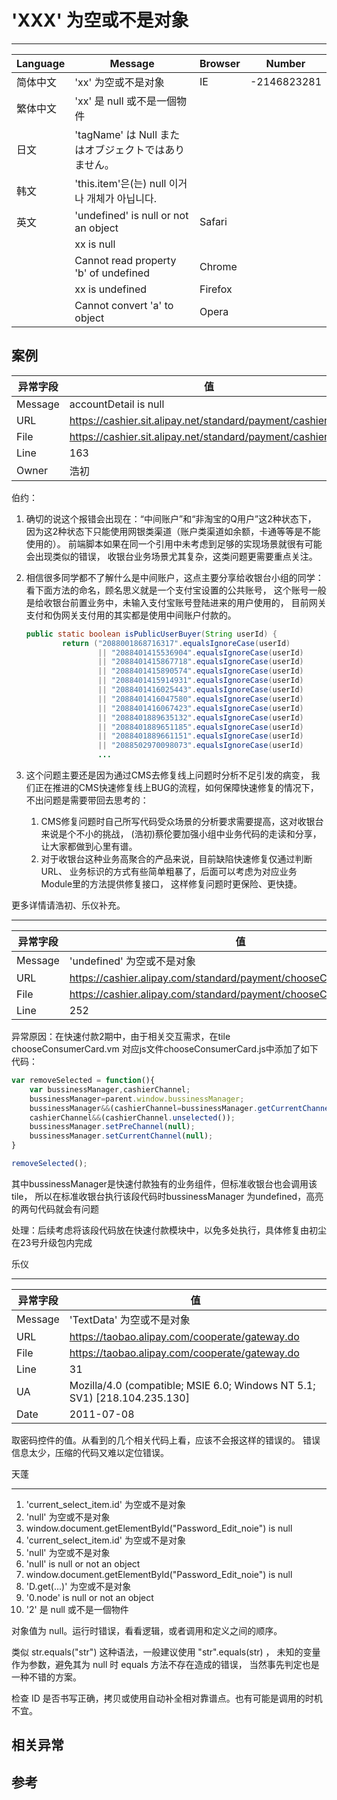 
# 'XXX' 为空或不是对象

----

| Language | Message                                              | Browser | Number      |
|----------|------------------------------------------------------|---------|-------------|
| 简体中文 | 'xx' 为空或不是对象                                  | IE      | -2146823281 |
| 繁体中文 | 'xx' 是 null 或不是一個物件                          |         |             |
| 日文     | 'tagName' は Null またはオブジェクトではありません。 |         |             |
| 韩文     | 'this.item'은(는) null 이거나 개체가 아닙니다.       |         |             |
| 英文     | 'undefined' is null or not an object                 | Safari  |             |
|          | xx is null                                           |         |             |
|          | Cannot read property 'b' of undefined                | Chrome  |             |
|          | xx is undefined                                      | Firefox |             |
|          | Cannot convert 'a' to object                         | Opera   |             |


##  案例

| 异常字段 | 值                                                          |
|----------|-------------------------------------------------------------|
| Message  | accountDetail is null                                       |
| URL      | https://cashier.sit.alipay.net/standard/payment/cashier.htm |
| File     | https://cashier.sit.alipay.net/standard/payment/cashier.htm |
| Line     | 163                                                         |
| Owner    | 浩初                                                        |

伯约：

1. 确切的说这个报错会出现在：“中间账户”和“非淘宝的Q用户”这2种状态下，
    因为这2种状态下只能使用网银类渠道（账户类渠道如余额，卡通等等是不能使用的）。
    前端脚本如果在同一个引用中未考虑到足够的实现场景就很有可能会出现类似的错误，
    收银台业务场景尤其复杂，这类问题更需要重点关注。
2. 相信很多同学都不了解什么是中间账户，这点主要分享给收银台小组的同学：
    看下面方法的命名，顾名思义就是一个支付宝设置的公共账号，
    这个账号一般是给收银台前置业务中，未输入支付宝账号登陆进来的用户使用的，
    目前网关支付和伪网关支付用的其实都是使用中间账户付款的。

    ```java
    public static boolean isPublicUserBuyer(String userId) {
            return ("2088001868716317".equalsIgnoreCase(userId)
                    || "2088401415536904".equalsIgnoreCase(userId)
                    || "2088401415867718".equalsIgnoreCase(userId)
                    || "2088401415890574".equalsIgnoreCase(userId)
                    || "2088401415914931".equalsIgnoreCase(userId)
                    || "2088401416025443".equalsIgnoreCase(userId)
                    || "2088401416047580".equalsIgnoreCase(userId)
                    || "2088401416067423".equalsIgnoreCase(userId)
                    || "2088401889635132".equalsIgnoreCase(userId)
                    || "2088401889651185".equalsIgnoreCase(userId)
                    || "2088401889661151".equalsIgnoreCase(userId)
                    || "2088502970098073".equalsIgnoreCase(userId)
                    ...
    ```
3. 这个问题主要还是因为通过CMS去修复线上问题时分析不足引发的病变，
    我们正在推进的CMS快速修复线上BUG的流程，如何保障快速修复的情况下，
    不出问题是需要带回去思考的：
    1. CMS修复问题时自己所写代码受众场景的分析要求需要提高，这对收银台来说是个不小的挑战，
        (浩初)蔡伦要加强小组中业务代码的走读和分享，让大家都做到心里有谱。
    2. 对于收银台这种业务高聚合的产品来说，目前缺陷快速修复仅通过判断URL、
        业务标识的方式有些简单粗暴了，后面可以考虑为对应业务Module里的方法提供修复接口，
        这样修复问题时更保险、更快捷。

更多详情请浩初、乐仪补充。

----

| 异常字段 | 值                                                                 |
|----------|--------------------------------------------------------------------|
| Message  | 'undefined' 为空或不是对象                                         |
| URL      | https://cashier.alipay.com/standard/payment/chooseConsumerCard.htm |
| File     | https://cashier.alipay.com/standard/payment/chooseConsumerCard.htm |
| Line     | 252                                                                |

异常原因：在快速付款2期中，由于相关交互需求，在tile chooseConsumerCard.vm
对应js文件chooseConsumerCard.js中添加了如下代码：

```javascript
var removeSelected = function(){
    var bussinessManager,cashierChannel;
    bussinessManager=parent.window.bussinessManager;
    bussinessManager&&(cashierChannel=bussinessManager.getCurrentChannel());
    cashierChannel&&(cashierChannel.unselected());
    bussinessManager.setPreChannel(null);
    bussinessManager.setCurrentChannel(null);
}

removeSelected();
```



其中bussinessManager是快速付款独有的业务组件，但标准收银台也会调用该tile，
所以在标准收银台执行该段代码时bussinessManager 为undefined，高亮的两句代码就会有问题


处理：后续考虑将该段代码放在快速付款模块中，以免多处执行，具体修复由初尘在23号升级包内完成

乐仪

----

| 异常字段 | 值                                                                        |
|----------|---------------------------------------------------------------------------|
| Message  | 'TextData' 为空或不是对象                                                 |
| URL      | https://taobao.alipay.com/cooperate/gateway.do                            |
| File     | https://taobao.alipay.com/cooperate/gateway.do                            |
| Line     | 31                                                                        |
| UA       | Mozilla/4.0 (compatible; MSIE 6.0; Windows NT 5.1; SV1) [218.104.235.130] |
| Date     | 2011-07-08                                                                |

取密码控件的值。从看到的几个相关代码上看，应该不会报这样的错误的。
错误信息太少，压缩的代码又难以定位错误。

天蓬

----

1. 'current_select_item.id' 为空或不是对象
1. 'null' 为空或不是对象
1. window.document.getElementById("Password_Edit_noie") is null
1. 'current_select_item.id' 为空或不是对象
1. 'null' 为空或不是对象
1. 'null' is null or not an object
1. window.document.getElementById("Password_Edit_noie") is null
1. 'D.get(...)' 为空或不是对象
1. '0.node' is null or not an object
1. '2' 是 null 或不是一個物件

对象值为 null。运行时错误，看看逻辑，或者调用和定义之间的顺序。

类似 str.equals("str") 这种语法，一般建议使用 "str".equals(str) ，
未知的变量作为参数，避免其为 null 时 equals 方法不存在造成的错误，
当然事先判定也是一种不错的方案。

检查 ID 是否书写正确，拷贝或使用自动补全相对靠谱点。也有可能是调用的时机不宜。

## 相关异常


## 参考
